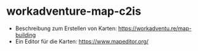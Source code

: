 # workadventure-map-c2is
* Beschreibung zum Erstellen von Karten: https://workadventu.re/map-building
* Ein Editor für die Karten: https://www.mapeditor.org/

